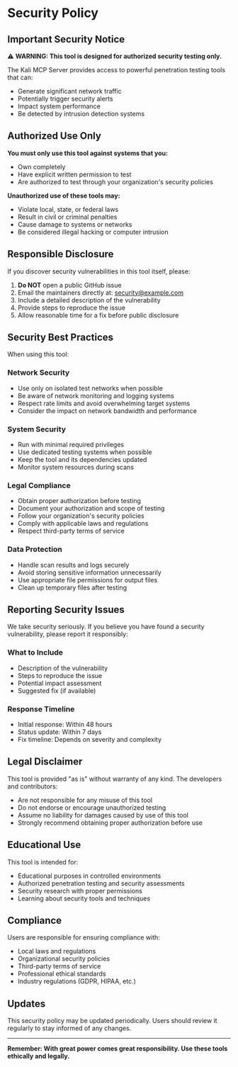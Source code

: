 # Security Policy

## Important Security Notice

⚠️ **WARNING: This tool is designed for authorized security testing only.**

The Kali MCP Server provides access to powerful penetration testing tools that can:
- Generate significant network traffic
- Potentially trigger security alerts
- Impact system performance
- Be detected by intrusion detection systems

## Authorized Use Only

**You must only use this tool against systems that you:**
- Own completely
- Have explicit written permission to test
- Are authorized to test through your organization's security policies

**Unauthorized use of these tools may:**
- Violate local, state, or federal laws
- Result in civil or criminal penalties
- Cause damage to systems or networks
- Be considered illegal hacking or computer intrusion

## Responsible Disclosure

If you discover security vulnerabilities in this tool itself, please:

1. **Do NOT** open a public GitHub issue
2. Email the maintainers directly at: security@example.com
3. Include a detailed description of the vulnerability
4. Provide steps to reproduce the issue
5. Allow reasonable time for a fix before public disclosure

## Security Best Practices

When using this tool:

### Network Security
- Use only on isolated test networks when possible
- Be aware of network monitoring and logging systems
- Respect rate limits and avoid overwhelming target systems
- Consider the impact on network bandwidth and performance

### System Security
- Run with minimal required privileges
- Use dedicated testing systems when possible
- Keep the tool and its dependencies updated
- Monitor system resources during scans

### Legal Compliance
- Obtain proper authorization before testing
- Document your authorization and scope of testing
- Follow your organization's security policies
- Comply with applicable laws and regulations
- Respect third-party terms of service

### Data Protection
- Handle scan results and logs securely
- Avoid storing sensitive information unnecessarily
- Use appropriate file permissions for output files
- Clean up temporary files after testing

## Reporting Security Issues

We take security seriously. If you believe you have found a security vulnerability, please report it responsibly:

### What to Include
- Description of the vulnerability
- Steps to reproduce the issue
- Potential impact assessment
- Suggested fix (if available)

### Response Timeline
- Initial response: Within 48 hours
- Status update: Within 7 days
- Fix timeline: Depends on severity and complexity

## Legal Disclaimer

This tool is provided "as is" without warranty of any kind. The developers and contributors:

- Are not responsible for any misuse of this tool
- Do not endorse or encourage unauthorized testing
- Assume no liability for damages caused by use of this tool
- Strongly recommend obtaining proper authorization before use

## Educational Use

This tool is intended for:
- Educational purposes in controlled environments
- Authorized penetration testing and security assessments
- Security research with proper permissions
- Learning about security tools and techniques

## Compliance

Users are responsible for ensuring compliance with:
- Local laws and regulations
- Organizational security policies
- Third-party terms of service
- Professional ethical standards
- Industry regulations (GDPR, HIPAA, etc.)

## Updates

This security policy may be updated periodically. Users should review it regularly to stay informed of any changes.

---

**Remember: With great power comes great responsibility. Use these tools ethically and legally.**






